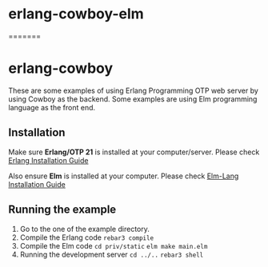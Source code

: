 # erlang-cowboy-elm
=======
# erlang-cowboy
These are some examples of using Erlang Programming OTP web server by using Cowboy as the backend. Some examples are using Elm programming language as the front end.

## Installation
Make sure **Erlang/OTP 21** is installed at your computer/server. Please check [Erlang Installation Guide](http://erlang.org/doc/installation_guide/users_guide.html "Erlang Installation Guide")

Also ensure **Elm** is installed at your computer. Please check [Elm-Lang Installation Guide](https://guide.elm-lang.org/install.html "Elm Installation Guide")

## Running the example
1. Go to the one of the example directory.
2. Compile the Erlang code
```rebar3 compile```
3. Compile the Elm code
```cd priv/static```
```elm make main.elm```
4. Running the development server
```cd ../..```
```rebar3 shell```
